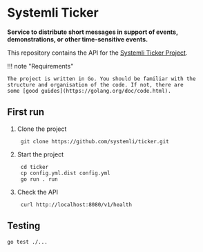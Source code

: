 # Systemli Ticker

**Service to distribute short messages in support of events, demonstrations, or other time-sensitive events.**

This repository contains the API for the [Systemli Ticker Project](https://www.systemli.org/en/service/ticker.html).

!!! note "Requirements"

    The project is written in Go. You should be familiar with the structure and organisation of the code. If not, there are
    some [good guides](https://golang.org/doc/code.html).

## First run

1. Clone the project

        git clone https://github.com/systemli/ticker.git

2. Start the project

        cd ticker
        cp config.yml.dist config.yml
        go run . run

3. Check the API

        curl http://localhost:8080/v1/health

## Testing

```shell
go test ./...
```
